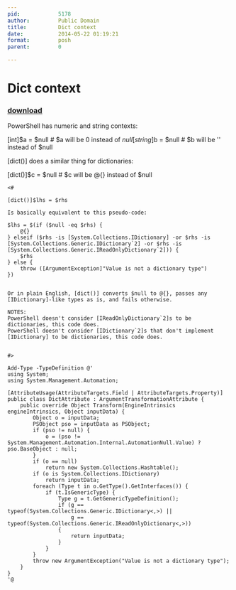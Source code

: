 ```yaml
---
pid:            5178
author:         Public Domain
title:          Dict context
date:           2014-05-22 01:19:21
format:         posh
parent:         0

---
```


# Dict context

### [download](//scripts/5178.ps1)

PowerShell has numeric and string contexts:

[int]$a    = $null   # $a will be  0 instead of $null
[string]$b = $null   # $b will be '' instead of $null

[dict()] does a similar thing for dictionaries:

[dict()]$c = $null   # $c will be @{} instead of $null

```posh
<#

[dict()]$lhs = $rhs

Is basically equivalent to this pseudo-code:

$lhs = $(if ($null -eq $rhs) {
	@{}
} elseif ($rhs -is [System.Collections.IDictionary] -or $rhs -is [System.Collections.Generic.IDictionary`2] -or $rhs -is [System.Collections.Generic.IReadOnlyDictionary`2])) {
	$rhs
} else {
	throw ([ArgumentException]"Value is not a dictionary type")
})


Or in plain English, [dict()] converts $null to @{}, passes any [IDictionary]-like types as is, and fails otherwise.

NOTES:
PowerShell doesn't consider [IReadOnlyDictionary`2]s to be dictionaries, this code does.
PowerShell doesn't consider [IDictionary`2]s that don't implement [IDictionary] to be dictionaries, this code does.


#>

Add-Type -TypeDefinition @'
using System;
using System.Management.Automation;

[AttributeUsage(AttributeTargets.Field | AttributeTargets.Property)]
public class DictAttribute : ArgumentTransformationAttribute {
	public override Object Transform(EngineIntrinsics engineIntrinsics, Object inputData) {
		Object o = inputData;
		PSObject pso = inputData as PSObject;
		if (pso != null) {
			o = (pso != System.Management.Automation.Internal.AutomationNull.Value) ? pso.BaseObject : null;
		}
		if (o == null)
			return new System.Collections.Hashtable();
		if (o is System.Collections.IDictionary)
			return inputData;
		foreach (Type t in o.GetType().GetInterfaces()) {
			if (t.IsGenericType) {
				Type g = t.GetGenericTypeDefinition();
				if (g == typeof(System.Collections.Generic.IDictionary<,>) ||
				    g == typeof(System.Collections.Generic.IReadOnlyDictionary<,>))
				{
					return inputData;
				}
			}
		}
		throw new ArgumentException("Value is not a dictionary type");
	}
}
'@
```
